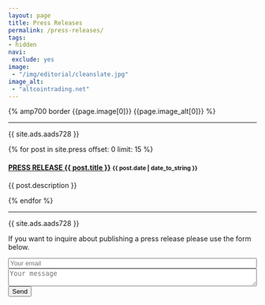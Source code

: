 ```yaml
---
layout: page
title: Press Releases
permalink: /press-releases/
tags:
- hidden
navi:
 exclude: yes
image:
 - "/img/editorial/cleanslate.jpg"
image_alt:
 - "altcointrading.net"
---
```


{% amp700 border {{page.image[0]}} {{page.image_alt[0]}} %}

__________________________

{{ site.ads.aads728 }}

{% for post in site.press offset: 0 limit: 15 %}
  <h4 class="post">
    <strong>
      <a href="/{{ post.url }}"><span class="tag">PRESS RELEASE</span>&nbsp;{{ post.title }}</a>
    </strong>
    <small>{{ post.date | date_to_string }}</small>
  </h4>
  <p>
  {{ post.description }}
  </p>
{% endfor %}

__________________________

{{ site.ads.aads728 }}

If you want to inquire about publishing a press release please use the form below.

<form method="POST" action="http://formspree.io/jmt@altcointrading.net">
  <input type="text" name="_replyto" placeholder="Your email" style="display:block;width:100%"/>
  <input type="hidden" name="_format" value="plain" />
  <input type="text" name="_gotcha" style="display:none" />
  <textarea name="message" placeholder="Your message"  style="display:block;width:100%"></textarea>
  <input type="hidden" name="_next" value="//altcointrading.net/thanks/" />
  <button type="submit">Send</button>
</form>
